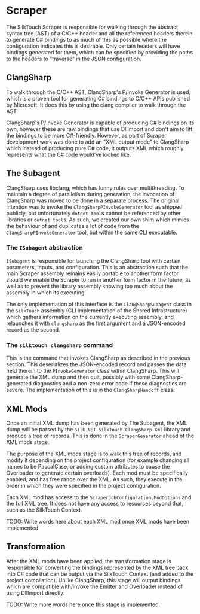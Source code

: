 ﻿---
{
    "TableOfContents": {
        "Name": "Scraper",
        "Url": "scraper.html"
    }
}
---

# Scraper

The SilkTouch Scraper is responsible for walking through the abstract syntax tree (AST) of a C/C++ header and all the referenced headers therein to generate C# bindings to as much of this as possible where the configuration indicates this is desirable. Only certain headers will have bindings generated for them, which can be specified by providing the paths to the headers to "traverse" in the JSON configuration.

## ClangSharp

To walk through the C/C++ AST, ClangSharp's P/Invoke Generator is used, which is a proven tool for generating C# bindings to C/C++ APIs published by Microsoft. It does this by using the clang compiler to walk through the AST.

ClangSharp's P/Invoke Generator is capable of producing C# bindings on its own, however these are raw bindings that use DllImport and don't aim to lift the bindings to be more C#-friendly. However, as part of Scraper development work was done to add an "XML output mode" to ClangSharp which instead of producing pure C# code, it outputs XML which roughly represents what the C# code would've looked like.

## The Subagent

ClangSharp uses libclang, which has funny rules over multithreading. To maintain a degree of parallelism during generation, the invocation of ClangSharp was moved to be done in a separate process. The original intention was to invoke the `ClangSharpPInvokeGenerator` tool as shipped publicly, but unfortunately `dotnet tool`s cannot be referenced by other libraries or `dotnet tool`s. As such, we created our own shim which mimics the behaviour of and duplicates a lot of code from the `ClangSharpPInvokeGenerator` tool, but within the same CLI executable.

### The `ISubagent` abstraction

`ISubagent` is responsible for launching the ClangSharp tool with certain parameters, inputs, and configuration. This is an abstraction such that the main Scraper assembly remains easily portable to another form factor should we enable the Scraper to run in another form factor in the future, as well as to prevent the library assembly knowing too much about the assembly in which its executing.

The only implementation of this interface is the `ClangSharpSubagent` class in the `SilkTouch` assembly (CLI implementation of the Shared Infrastructure) which gathers information on the currently executing assembly, and relaunches it with `clangsharp` as the first argument and a JSON-encoded record as the second.

### The `silktouch clangsharp` command

This is the command that invokes ClangSharp as described in the previous section. This deserializes the JSON-encoded record and passes the data held therein to the `PInvokeGenerator` class within ClangSharp. This will generate the XML dump and then quit, possibly with some ClangSharp-generated diagnostics and a non-zero error code if those diagnostics are severe. The implementation of this is in the `ClangSharpHandoff` class.

## XML Mods

Once an initial XML dump has been generated by The Subagent, the XML dump will be parsed by the `Silk.NET.SilkTouch.ClangSharp.Xml` library and produce a tree of records. This is done in the `ScraperGenerator` ahead of the XML mods stage.

The purpose of the XML mods stage is to walk this tree of records, and modify it depending on the project configuration (for example changing all names to be PascalCase, or adding custom attributes to cause the Overloader to generate certain overloads). Each mod must be specifically enabled, and has free range over the XML. As such, they execute in the order in which they were specified in the project configuration.

Each XML mod has access to the `ScraperJobConfiguration.ModOptions` and the full XML tree. It does not have any access to resources beyond that, such as the SilkTouch Context.

TODO: Write words here about each XML mod once XML mods have been implemented

## Transformation

After the XML mods have been applied, the transformation stage is responsible for converting the bindings represented by the XML tree back into C# code that can be output via the SilkTouch Context (and added to the project compilation). Unlike ClangSharp, this stage will output bindings which are compatible with/invoke the Emitter and Overloader instead of using DllImport directly.

TODO: Write more words here once this stage is implemented.
